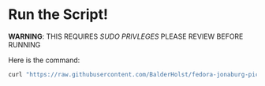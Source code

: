 # Run the Script!

**WARNING**: THIS REQUIRES *SUDO PRIVLEGES* PLEASE REVIEW BEFORE RUNNING

Here is the command:
```bash
curl "https://raw.githubusercontent.com/BalderHolst/fedora-jonaburg-picom/main/install_dependencies.sh" | bash
```
